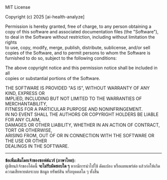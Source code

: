 MIT License

Copyright (c) 2025 [ai-health-analyze]

Permission is hereby granted, free of charge, to any person obtaining a copy
of this software and associated documentation files (the "Software"), to deal
in the Software without restriction, including without limitation the rights  
to use, copy, modify, merge, publish, distribute, sublicense, and/or sell  
copies of the Software, and to permit persons to whom the Software is  
furnished to do so, subject to the following conditions:

The above copyright notice and this permission notice shall be included in all  
copies or substantial portions of the Software.

THE SOFTWARE IS PROVIDED "AS IS", WITHOUT WARRANTY OF ANY KIND, EXPRESS OR  
IMPLIED, INCLUDING BUT NOT LIMITED TO THE WARRANTIES OF MERCHANTABILITY,  
FITNESS FOR A PARTICULAR PURPOSE AND NONINFRINGEMENT.  
IN NO EVENT SHALL THE AUTHORS OR COPYRIGHT HOLDERS BE LIABLE FOR ANY CLAIM,  
DAMAGES OR OTHER LIABILITY, WHETHER IN AN ACTION OF CONTRACT, TORT OR OTHERWISE,  
ARISING FROM, OUT OF OR IN CONNECTION WITH THE SOFTWARE OR THE USE OR OTHER  
DEALINGS IN THE SOFTWARE.

---

**ข้อเพิ่มเติมโดยเจ้าของซอฟต์แวร์ (ภาษาไทย):**  
ผู้เขียน/เจ้าของโค้ดนี้ **จะไม่รับผิดชอบใด ๆ** หากมีการนำไปใช้ ดัดแปลง หรือเผยแพร่ต่อ แล้วก่อให้เกิดความเสียหายต่อระบบ ข้อมูล ทรัพย์สิน หรือบุคคลใด ๆ ทั้งสิ้น

